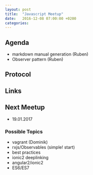 ```yaml
---
layout: post
title:  "Javascript Meetup"
date:   2016-12-08 07:00:00 +0200
categories:
---
```


## Agenda

- markdown manual generation (Ruben)
- Observer pattern (Ruben)

## Protocol

## Links

## Next Meetup

- 19.01.2017


### Possible Topics
- vagrant (Dominik)
- rxjs/Observables (simple! start)
- best practices
- ionic2 deeplinking
- angular2/ionic2
- ES6/ES7
